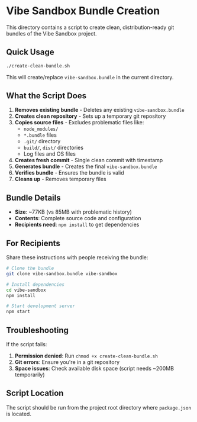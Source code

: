 # Vibe Sandbox Bundle Creation

This directory contains a script to create clean, distribution-ready git bundles of the Vibe Sandbox project.

## Quick Usage

```bash
./create-clean-bundle.sh
```

This will create/replace `vibe-sandbox.bundle` in the current directory.

## What the Script Does

1. **Removes existing bundle** - Deletes any existing `vibe-sandbox.bundle`
2. **Creates clean repository** - Sets up a temporary git repository
3. **Copies source files** - Excludes problematic files like:
   - `node_modules/`
   - `*.bundle` files
   - `.git/` directory
   - `build/`, `dist/` directories
   - Log files and OS files
4. **Creates fresh commit** - Single clean commit with timestamp
5. **Generates bundle** - Creates the final `vibe-sandbox.bundle`
6. **Verifies bundle** - Ensures the bundle is valid
7. **Cleans up** - Removes temporary files

## Bundle Details

- **Size**: ~77KB (vs 85MB with problematic history)
- **Contents**: Complete source code and configuration
- **Recipients need**: `npm install` to get dependencies

## For Recipients

Share these instructions with people receiving the bundle:

```bash
# Clone the bundle
git clone vibe-sandbox.bundle vibe-sandbox

# Install dependencies
cd vibe-sandbox
npm install

# Start development server
npm start
```

## Troubleshooting

If the script fails:

1. **Permission denied**: Run `chmod +x create-clean-bundle.sh`
2. **Git errors**: Ensure you're in a git repository
3. **Space issues**: Check available disk space (script needs ~200MB temporarily)

## Script Location

The script should be run from the project root directory where `package.json` is located.
